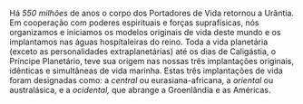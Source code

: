 ﻿Há *550 milhões* de anos o corpo dos Portadores de Vida retornou a Urântia. Em cooperação com  poderes espirituais e forças suprafísicas, nós organizamos e iniciamos os modelos originais de vida deste mundo e os implantamos nas águas hospitaleiras do reino. Toda a vida planetária (exceto as personalidades extraplanetárias) até os dias de Caligástia, o Príncipe Planetário, teve sua origem nas nossas três implantações originais, idênticas e simultâneas de vida marinha. Estas três implantações de vida foram designadas como: a *central* ou eurasiana-africana, a *oriental* ou australásica, e a *ocidental,* que abrange a Groenlândia e as Américas.